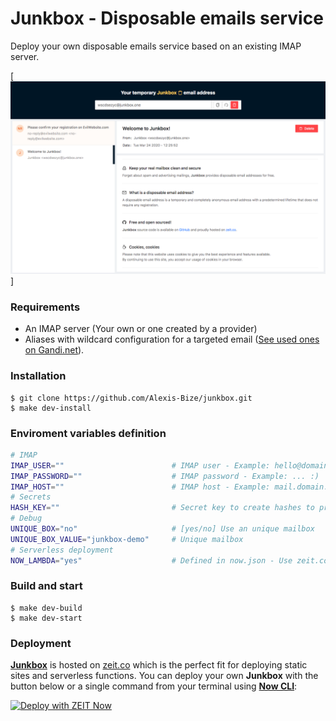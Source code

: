 # Junkbox - Disposable emails service

Deploy your own disposable emails service based on an existing IMAP server.

[![Junkbox.one](./junkbox-preview.png)]

### Requirements
* An IMAP server (Your own or one created by a provider)
* Aliases with wildcard configuration for a targeted email ([See used ones on Gandi.net](./gandi-aliases.md)).

### Installation
```shell
$ git clone https://github.com/Alexis-Bize/junkbox.git
$ make dev-install
```

### Enviroment variables definition
```bash
# IMAP
IMAP_USER=""                        # IMAP user - Example: hello@domain.com
IMAP_PASSWORD=""                    # IMAP password - Example: ... :)
IMAP_HOST=""                        # IMAP host - Example: mail.domain.com
# Secrets
HASH_KEY=""                         # Secret key to create hashes to prevent unauthorized boxes accesses
# Debug
UNIQUE_BOX="no"                     # [yes/no] Use an unique mailbox
UNIQUE_BOX_VALUE="junkbox-demo"     # Unique mailbox
# Serverless deployment
NOW_LAMBDA="yes"                    # Defined in now.json - Use zeit.co severless routing logic
```

### Build and start
```shell
$ make dev-build
$ make dev-start
```

### Deployment
**[Junkbox](https://junkbox.one)** is hosted on [zeit.co](https://zeit.co/home) which is the perfect fit for deploying static sites and serverless functions. You can deploy your own **Junkbox** with the button below or a single command from your terminal using **[Now CLI](https://zeit.co/download)**:

[![Deploy with ZEIT Now](https://zeit.co/button)](https://zeit.co/import/project?template=https://github.com/Alexis-Bize/junkbox)
